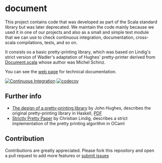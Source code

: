 # document 

This project contains code that was developed as part of the Scala standard library but was later deprecated. 
We maintain the code mainly because we used it in one of our projects and also as a small and simple test module that we can use to check continuous integration, documentation, cross-scala compilations, tests, and so on.

It consists os a basic pretty-printing library, 
 which was based on Lindig's strict version of Wadler's adaptation of Hughes' pretty-printer derived from 
 [Document.scala](https://github.com/scala/scala/blob/v2.11.8/src/library/scala/text/Document.scala) 
 whose author was Michel Schinz.

You can see the [web page](https://weso.github.io/document) for technical documentation.

[![Continuous Integration](https://github.com/weso/document/actions/workflows/ci.yml/badge.svg)](https://github.com/weso/document/actions/workflows/ci.yml)
[![codecov](https://codecov.io/gh/weso/document/branch/master/graph/badge.svg)](https://codecov.io/gh/weso/document)


## Further info

* [The design of a pretty-printing library](http://www.cse.chalmers.se/~rjmh/Papers/pretty.html) by John Hughes, describes the original pretty-printing library in Haskell, [PDF](http://belle.sourceforge.net/doc/hughes95design.pdf)
* [Strictly Pretty Paper](https://lindig.github.io/papers/strictly-pretty-2000.pdf) by Christian Lindig, describes a strict implementation of the pretty printing algorithm in OCaml

## Contribution

Contributions are greatly appreciated.
Please fork this repository and open a pull request to add more features or [submit issues](https://github.com/weso/document/issues)
